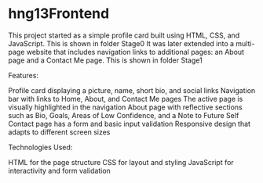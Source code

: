 # hng13Frontend

This project started as a simple profile card built using HTML, CSS, and JavaScript. This is shown in folder Stage0
It was later extended into a multi-page website that includes navigation links to additional pages: an About page and a Contact Me page. This is shown in folder Stage1


Features:

Profile card displaying a picture, name, short bio, and social links
Navigation bar with links to Home, About, and Contact Me pages
The active page is visually highlighted in the navigation
About page with reflective sections such as Bio, Goals, Areas of Low Confidence, and a Note to Future Self
Contact page has a form and basic input validation
Responsive design that adapts to different screen sizes

Technologies Used: 

HTML for the page structure
CSS for layout and styling
JavaScript for interactivity and form validation
